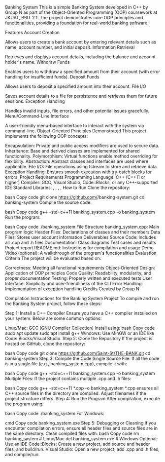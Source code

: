 Banking System
This is a simple Banking System developed in C++ by Group N as part of the Object-Oriented Programming (OOP) coursework at JKUAT, BBIT 2.1. The project demonstrates core OOP principles and functionalities, providing a foundation for real-world banking software.

Features
Account Creation

Allows users to create a bank account by entering relevant details such as name, account number, and initial deposit.
Information Retrieval

Retrieves and displays account details, including the balance and account holder's name.
Withdraw Funds

Enables users to withdraw a specified amount from their account (with error handling for insufficient funds).
Deposit Funds

Allows users to deposit a specified amount into their account.
File I/O

Saves account details to a file for persistence and retrieves them for future sessions.
Exception Handling

Handles invalid inputs, file errors, and other potential issues gracefully.
Menu/Command-Line Interface

A user-friendly menu-based interface to interact with the system via command-line.
Object-Oriented Principles Demonstrated
This project implements the following OOP concepts:

Encapsulation: Private and public access modifiers are used to secure data.
Inheritance: Base and derived classes are implemented for shared functionality.
Polymorphism: Virtual functions enable method overriding for flexibility.
Abstraction: Abstract classes and interfaces are used where applicable.
File I/O: File operations using fstream to store and retrieve data.
Exception Handling: Ensures smooth execution with try-catch blocks for errors.
Project Requirements
Programming Language: C++ (C++11 or higher)
Compiler: GCC, Visual Studio, Code::Blocks, or any C++-supported IDE
Standard Libraries: <iostream>, <fstream>, <string>, <vector>, <exception>
How to Run
Clone the repository:

bash
Copy code
git clone https://github.com/<your-repo-name>/banking-system.git
cd banking-system
Compile the source code:

bash
Copy code
g++ -std=c++11 banking_system.cpp -o banking_system
Run the program:

bash
Copy code
./banking_system
File Structure
banking_system.cpp: Main program logic
Header Files: Declarations of classes and their members
Data Files: Stores user account information
Deliverables
Source Code: Includes all .cpp and .h files
Documentation:
Class diagrams
Test cases and results
Project report
README.md: Instructions for compilation and usage
Demo Video (optional): A walkthrough of the program's functionalities
Evaluation Criteria
The project will be evaluated based on:

Correctness: Meeting all functional requirements
Object-Oriented Design: Application of OOP principles
Code Quality: Readability, modularity, and proper documentation
Testing: Properly written and executed tests
User Interface: Simplicity and user-friendliness of the CLI
Error Handling: Implementation of exception handling
Credits
Created by Group N 




Compilation Instructions for the Banking System Project
To compile and run the Banking System project, follow these steps:

Step 1: Install a C++ Compiler
Ensure you have a C++ compiler installed on your system. Below are some common options:

Linux/Mac: GCC (GNU Compiler Collection)
Install using:
bash
Copy code
sudo apt update
sudo apt install g++
Windows: Use MinGW or an IDE like Code::Blocks/Visual Studio.
Step 2: Clone the Repository
If the project is hosted on GitHub, clone the repository:

bash
Copy code
git clone https://github.com/Saint-St/THE-BANK.git
cd banking-system
Step 3: Compile the Code
Single Source File: If all the code is in a single file (e.g., banking_system.cpp), compile it with:

bash
Copy code
g++ -std=c++11 banking_system.cpp -o banking_system
Multiple Files: If the project contains multiple .cpp and .h files:

bash
Copy code
g++ -std=c++11 *.cpp -o banking_system
*.cpp ensures all C++ source files in the directory are compiled.
Adjust filenames if the project structure differs.
Step 4: Run the Program
After compilation, execute the program using:

bash
Copy code
./banking_system
For Windows:

cmd
Copy code
banking_system.exe
Step 5: Debugging or Cleaning
If you encounter compilation errors, ensure all header files and source files are in the same directory.
Clean compiled files with:
bash
Copy code
rm banking_system  # Linux/Mac
del banking_system.exe  # Windows
Optional: Use an IDE
Code::Blocks: Create a new project, add source and header files, and build/run.
Visual Studio: Open a new project, add .cpp and .h files, and compile/run.
